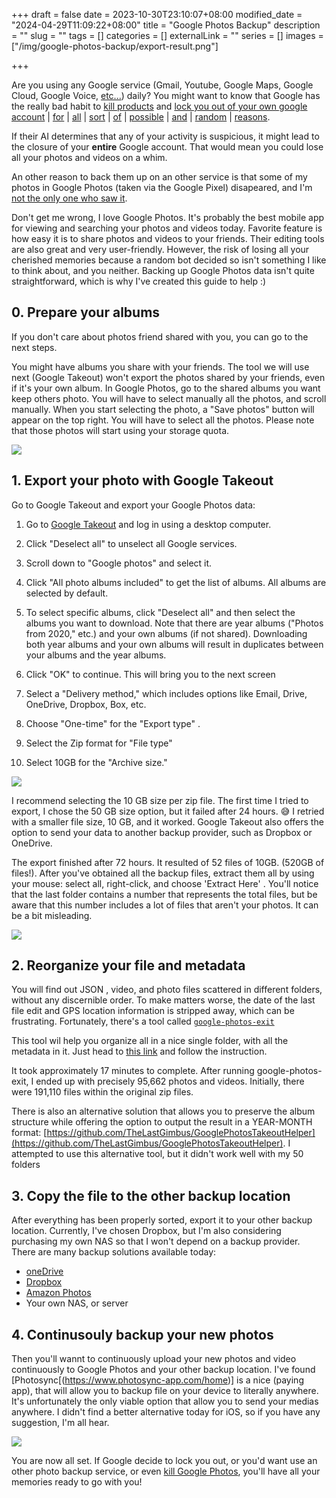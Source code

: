 +++ 
draft = false
date = 2023-10-30T23:10:07+08:00
modified_date = "2024-04-29T11:09:22+08:00"
title = "Google Photos Backup"
description = ""
slug = "" 
tags = []
categories = []
externalLink = ""
series = []
images = ["/img/google-photos-backup/export-result.png"]

+++


Are you using any Google service (Gmail, Youtube, Google Maps, Google Cloud, Google Voice, [etc...](https://en.wikipedia.org/wiki/List_of_Google_products)) daily? You might want to know that Google has the really bad habit to [kill products](https://killedbygoogle.com/) and [lock you out of your own google account](https://www.androidpolice.com/2021/03/08/when-google-locks-you-out-of-your-account-begging-the-internet-for-help-is-your-first-and-last-resort/) | [for](https://news.ycombinator.com/item?id=34116361)  | [all](https://news.ycombinator.com/item?id=36335975) | [sort](https://www.androidpolice.com/2019/01/14/the-ludicrous-google-pay-death-sentence-can-lock-your-fi-account-and-phone-number/) | [of](https://news.ycombinator.com/item?id=33737577) | [possible](https://www.androidpolice.com/2019/01/14/the-ludicrous-google-pay-death-sentence-can-lock-your-fi-account-and-phone-number/) | [and](https://mailchi.mp/shwood/bamboozlers-514882?e=4be3990d97) | [random](https://old.reddit.com/r/GMail/comments/bcdf6z/locked_out_of_google_account_endless_loop/) | [reasons](https://www.reddit.com/r/Android/comments/5dif8j/psa_google_can_lock_your_account_forcing_you_to/).


If their AI determines that any of your activity is suspicious, it might lead to the closure of your **entire** Google account. That would mean you could lose all your photos and videos on a whim.

An other reason to back them up on an other service is that some of my photos in Google Photos (taken via the Google Pixel) disapeared, and I'm [not the only one who saw it](https://news.ycombinator.com/item?id=38434111). 

Don't get me wrong, I love Google Photos. It's probably the best mobile app for viewing and searching your photos and videos today. Favorite feature is how easy it is to share photos and videos to your friends. Their editing tools are also great and very user-friendly. However, the risk of losing all your cherished memories because a random bot decided so isn't something I like to think about, and you neither. Backing up Google Photos data isn't quite straightforward, which is why I've created this guide to help :) 

## 0. Prepare your albums
If you don't care about photos friend shared with you, you can go to the next steps.

You might have albums you share with your friends. The tool we will use next (Google Takeout) won't export the photos shared by your friends, even if it's your own album. In Google Photos, go to the shared albums you want keep others photo. You will have to select manually all the photos, and scroll manually. When you start selecting the photo, a "Save photos" button will appear on the top right. You will have to select all the photos. Please note that those photos will start using your storage quota.  

![](/img/google-photos-backup/save-photos.png)

## 1. Export your photo with Google Takeout

Go to Google Takeout and export your Google Photos data:
1. Go to [Google Takeout](https://www.google.com/settings/takeout) and log in using a desktop computer.
2. Click "Deselect all" to unselect all Google services.
3. Scroll down to "Google photos" and select it.
4. Click "All photo albums included" to get the list of albums. All albums are selected by default.
5. To select specific albums, click "Deselect all" and then select the albums you want to download. Note that there are year albums ("Photos from 2020," etc.) and your own albums (if not shared). Downloading both year albums and your own albums will result in duplicates between your albums and the year albums.
6. Click "OK" to continue. This will bring you to the next screen


1. Select a "Delivery method," which includes options like Email, Drive, OneDrive, Dropbox, Box, etc. 
2. Choose "One-time" for the "Export type" .
3. Select the Zip format for "File type" 
4. Select 10GB for the "Archive size."

![](/img/google-photos-backup/export-google-takeout.png)

I recommend selecting the 10 GB size per zip file. The first time I tried to export, I chose the 50 GB size option, but it failed after 24 hours. 😅 I retried with a smaller file size, 10 GB, and it worked. Google Takeout also offers the option to send your data to another backup provider, such as Dropbox or OneDrive.

The export finished after 72 hours. It resulted of  52 files of 10GB. (520GB of files!). After you've obtained all the backup files, extract them all by using your mouse: select all, right-click, and choose 'Extract Here' . You'll notice that the last folder contains a number that represents the total files, but be aware that this number includes a lot of files that aren't your photos. It can be a bit misleading.

![](/img/google-photos-backup/export-result.png)



## 2. Reorganize your file and metadata



You will find out JSON , video, and photo files scattered in different folders, without any discernible order. To make matters worse, the date of the last file edit and GPS location information is stripped away, which can be frustrating. Fortunately, there's a tool called  [`google-photos-exit`](https://github.com/mattwilson1024/google-photos-exif)

This tool wil help you organize all in a  nice single folder, with all the metadata in it. Just head to [this link](https://github.com/mattwilson1024/google-photos-exif) and follow the instruction.

It took approximately 17 minutes to complete. After running google-photos-exit, I ended up with precisely 95,662 photos and videos. Initially, there were 191,110 files within the original zip files.

There is also an alternative solution that allows you to preserve the album structure while offering the option to output the result in a YEAR-MONTH format:  [https://github.com/TheLastGimbus/GooglePhotosTakeoutHelper](https://github.com/TheLastGimbus/GooglePhotosTakeoutHelper). I attempted to use this alternative tool, but it didn't work well with my 50 folders


## 3. Copy the file to the other backup location

After everything has been properly sorted, export it to your other backup location. Currently, I've chosen Dropbox, but I'm also considering purchasing my own NAS so that I won't depend on a backup provider. There are many backup solutions available today:

- [oneDrive](https://www.microsoft.com/en-us/microsoft-365/onedrive/compare-onedrive-plans)
- [Dropbox](https://dropbox.com)
- [Amazon Photos](https://www.amazon.com/Amazon-Photos)
- Your own NAS, or server

## 4. Continusouly backup your new photos 

Then you'll wannt to continuously upload your new photos and video continuously to Google Photos and your other backup location.  I've found [Photosync[(https://www.photosync-app.com/home)] is a nice (paying app), that will allow you to backup file on your device to literally anywhere.  It's unfortunately the only viable option that allow you to send your medias anywhere. I didn't find a better alternative today for iOS, so if you have any suggestion, I'm all hear. 

![](/img/google-photos-backup/photosync1.png)

You are now all set. If Google decide to lock you out, or you'd want use an other photo backup service,  or even [kill Google Photos](https://killedbygoogle.com/), you'll have all your memories ready to go with you!

